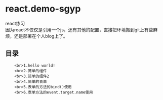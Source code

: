 ﻿# react.demo-sgyp
react练习
<br>
因为react不仅仅是引用一个js，还有其他的配置，直接把环境搬到git上有些麻烦，还是部署在个人blog上了。
<br>
## 目录
		<br>1.hello world!
		<br>2.简单的组件
		<br>3.简单的组件2
		<br>4.简单的表单
		<br>5.表单的方法的bind()使用
		<br>6.表单方法的event.target.name使用
